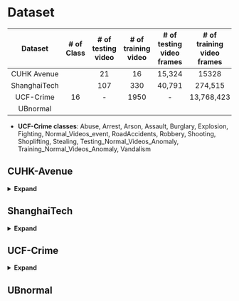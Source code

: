 # Dataset

|   Dataset    | # of Class | # of testing video | # of training video | # of testing video frames | # of training video frames |
|:------------:|:----------:|:------------------:|:-------------------:|:-------------------------:|:--------------------------:|
| CUHK Avenue  |            |         21         |         16          |          15,324           |           15328            |
| ShanghaiTech |            |        107         |         330         |          40,791           |          274,515           |
|  UCF-Crime   |     16     |         -          |        1950         |             -             |         13,768,423         |
|   UBnormal   |            |                    |                     |                           |                            |

* __UCF-Crime classes__: Abuse, Arrest, Arson, Assault, Burglary, Explosion, Fighting, Normal_Videos_event, RoadAccidents, Robbery, Shooting, Shoplifting, Stealing, Testing_Normal_Videos_Anomaly, Training_Normal_Videos_Anomaly, Vandalism

## CUHK-Avenue

<details><summary> <b>Expand</b> </summary>

```shell
CUHK_Avenue/
│   ├── testing/
│   │   ├── testing_videos/
│   │   │   ├── 01.avi
│   │   │   ├── ...
│   │   │   └── 21.avi
│   │   ├── testing_videos_frame
│   │   │   ├── 01/
│   │   │   ├── ...
│   │   │   └── 21/
│   │   └── testing_vol
│   └── training
│       ├── training_videos
│       │   ├── 01.avi
│       │   ├── ...
│       │   └── 16.avi
│       ├── training_videos_frame
│       │   ├── 01
│       │   ├── ...
│       │   └── 16
│       └── training_vol
└── ground_truth_demo
    ├── testing_label_mask
    └── testing_videos
```

</details>

## ShanghaiTech

<details><summary> <b>Expand</b> </summary>

```shell
/dataset/ShanghaiTech/
├── testing
│   ├── frames
│   │   ├── 01_0014
│   │   ├── ...
│   │   ├── 01_0177
│   │   ├── 02_0128
│   │   ├── ...
│   │   ├── 02_0164
│   │   ├── 03_0031
│   │   ├── ...
│   │   ├── 03_0061
│   │   ├── 04_0001
│   │   ├── ...
│   │   ├── 04_0050
│   │   ├── 05_0017
│   │   ├── ...
│   │   ├── 05_0024
│   │   ├── 06_0144
│   │   ├── ...
│   │   ├── 06_0155
│   │   ├── 07_0005
│   │   ├── ...
│   │   ├── 07_0049
│   │   ├── 08_0044
│   │   ├── ...
│   │   ├── 08_0179
│   │   ├── 09_0057
│   │   ├── 10_0037
│   │   ├── ...
│   │   ├── 10_0075
│   │   ├── 11_0176
│   │   ├── 12_0142
│   │   ├── ...
│   │   └── 12_0175
│   ├── test_frame_mask
│   └── test_pixel_mask
└── training
    ├── frames
    │   ├── 01_001
    │   ├── ...
    │   ├── 01_083
    │   ├── 02_001
    │   ├── ...
    │   ├── 02_015
    │   ├── 03_001
    │   ├── ...
    │   ├── 03_006
    │   ├── 04_001
    │   ├── ...
    │   ├── 04_020
    │   ├── 05_001
    │   ├── ...
    │   ├── 06_001
    │   ├── ...
    │   ├── 06_030
    │   ├── 07_001
    │   ├── ...
    │   ├── 08_001
    │   ├── ...
    │   ├── 08_049
    │   ├── 09_001
    │   ├── ...
    │   ├── 09_010
    │   ├── 10_001
    │   ├── ...
    │   ├── 10_011
    │   ├── 11_001
    │   ├── ...
    │   ├── 11_010
    │   ├── 12_001
    │   ├── ...
    │   ├── 12_015
    │   ├── 13_001
    │   ├── ...
    │   └── 13_007
    └── videos
```

</details>

## UCF-Crime

<details><summary> <b>Expand</b> </summary>

```shell
/dataset/UCF-Crime/
├── Action_Regnition_splits
├── Anomaly_Detection_splits
├── Videos
│   ├── Abuse
│   ├── Arrest
│   ├── Arson
│   ├── Assault
│   ├── Burglary
│   ├── Explosion
│   ├── Fighting
│   ├── Normal_Videos_event
│   ├── RoadAccidents
│   ├── Robbery
│   ├── Shooting
│   ├── Shoplifting
│   ├── Stealing
│   ├── Testing_Normal_Videos_Anomaly
│   ├── Training_Normal_Videos_Anomaly
│   └── Vandalism
└── frames
    ├── Abuse001_x264/
    ├── ...
    └── Vandalism050_x264/
    
```

</details>

## UBnormal
